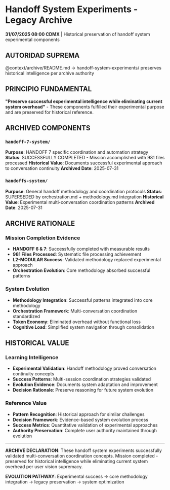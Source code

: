# Handoff System Experiments - Legacy Archive

**31/07/2025 08:00 CDMX** | Historical preservation of handoff system experimental components

## AUTORIDAD SUPREMA
@context/archive/README.md → handoff-system-experiments/ preserves historical intelligence per archive authority

## PRINCIPIO FUNDAMENTAL
**"Preserve successful experimental intelligence while eliminating current system overhead"** - These components fulfilled their experimental purpose and are preserved for historical reference.

## ARCHIVED COMPONENTS

### `handoff-7-system/`
**Purpose**: HANDOFF 7 specific coordination and automation strategy
**Status**: SUCCESSFULLY COMPLETED - Mission accomplished with 981 files processed
**Historical Value**: Documents successful experimental approach to conversation continuity
**Archived Date**: 2025-07-31

### `handoffs-system/`  
**Purpose**: General handoff methodology and coordination protocols
**Status**: SUPERSEDED by orchestration.md + methodology.md integration
**Historical Value**: Experimental multi-conversation coordination patterns
**Archived Date**: 2025-07-31

## ARCHIVE RATIONALE

### Mission Completion Evidence
- **HANDOFF 6 & 7**: Successfully completed with measurable results
- **981 Files Processed**: Systematic file processing achievement
- **L2-MODULAR Success**: Validated methodology replaced experimental approach
- **Orchestration Evolution**: Core methodology absorbed successful patterns

### System Evolution
- **Methodology Integration**: Successful patterns integrated into core methodology
- **Orchestration Framework**: Multi-conversation coordination standardized
- **Token Economy**: Eliminated overhead without functional loss
- **Cognitive Load**: Simplified system navigation through consolidation

## HISTORICAL VALUE

### Learning Intelligence
- **Experimental Validation**: Handoff methodology proved conversation continuity concepts
- **Success Patterns**: Multi-session coordination strategies validated
- **Evolution Evidence**: Documents system adaptation and improvement
- **Decision Rationale**: Preserve reasoning for future system evolution

### Reference Value
- **Pattern Recognition**: Historical approach for similar challenges
- **Decision Framework**: Evidence-based system evolution process
- **Success Metrics**: Quantitative validation of experimental approaches
- **Authority Preservation**: Complete user authority maintained through evolution

---

**ARCHIVE DECLARATION**: These handoff system experiments successfully validated multi-conversation coordination concepts. Mission completed - preserved for historical intelligence while eliminating current system overhead per user vision supremacy.

**EVOLUTION PATHWAY**: Experimental success → core methodology integration → legacy preservation → system optimization